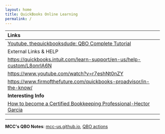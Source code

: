 ```yaml
---
layout: home
title: QuickBooks Online Learning
permalink: /
---
```




|Links|
|:-|
|[Youtube, thequickbooksdude: QBO Complete Tutorial](https://www.youtube.com/watch?v=aoWghI3kvpc)|
|External Links & HELP|
| https://quickbooks.intuit.com/learn-support/en-us/help-custom/L8onrlA6N |
| https://www.youtube.com/watch?v=r7eshNt0nZY |
| https://www.firmofthefuture.com/quickbooks-proadvisor/in-the-know/ |
|**Interesting Info**|
|[How to become a Certified Bookkeeping Professional-Hector Garcia](https://www.youtube.com/watch?v=i3whHTG0NkA)|

---



**MCC's QBO Notes**: [mcc-us.github.io](https://mcc-us.github.io), [QBO actions](https://github.com/mcc-us/qbo/actions)  

